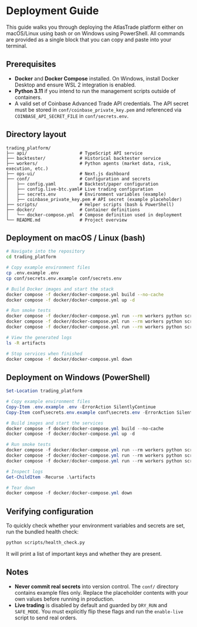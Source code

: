 # Deployment Guide

This guide walks you through deploying the AtlasTrade platform either on
macOS/Linux using bash or on Windows using PowerShell.  All commands are
provided as a single block that you can copy and paste into your terminal.

## Prerequisites

* **Docker** and **Docker Compose** installed.  On Windows, install Docker
  Desktop and ensure WSL 2 integration is enabled.  
* **Python 3.11** if you intend to run the management scripts outside of
  containers.
* A valid set of Coinbase Advanced Trade API credentials.  The API secret
  must be stored in `conf/coinbase_private_key.pem` and referenced via
  `COINBASE_API_SECRET_FILE` in `conf/secrets.env`.

## Directory layout

```
trading_platform/
├── api/                    # TypeScript API service
├── backtester/             # Historical backtester service
├── workers/                # Python agents (market data, risk, execution, etc.)
├── ops-ui/                 # Next.js dashboard
├── conf/                   # Configuration and secrets
│   ├── config.yaml         # Backtest/paper configuration
│   ├── config.live-btc.yaml# Live trading configuration
│   ├── secrets.env         # Environment variables (example)
│   ├── coinbase_private_key.pem # API secret (example placeholder)
├── scripts/                # Helper scripts (bash & PowerShell)
├── docker/                 # Container definitions
│   └── docker-compose.yml  # Compose definition used in deployment
└── README.md               # Project overview
```

## Deployment on macOS / Linux (bash)

```bash
# Navigate into the repository
cd trading_platform

# Copy example environment files
cp .env.example .env
cp conf/secrets.env.example conf/secrets.env

# Build Docker images and start the stack
docker compose -f docker/docker-compose.yml build --no-cache
docker compose -f docker/docker-compose.yml up -d

# Run smoke tests
docker compose -f docker/docker-compose.yml run --rm workers python scripts/backtest.py --config conf/config.yaml --out ./artifacts/backtests
docker compose -f docker/docker-compose.yml run --rm workers python scripts/paper_trade.py --config conf/config.yaml --log ./artifacts/paper
docker compose -f docker/docker-compose.yml run --rm workers python scripts/live.py --config conf/config.live-btc.yaml --log ./artifacts/live

# View the generated logs
ls -R artifacts

# Stop services when finished
docker compose -f docker/docker-compose.yml down
```

## Deployment on Windows (PowerShell)

```powershell
Set-Location trading_platform

# Copy example environment files
Copy-Item .env.example .env -ErrorAction SilentlyContinue
Copy-Item conf\secrets.env.example conf\secrets.env -ErrorAction SilentlyContinue

# Build images and start the services
docker compose -f docker/docker-compose.yml build --no-cache
docker compose -f docker/docker-compose.yml up -d

# Run smoke tests
docker compose -f docker/docker-compose.yml run --rm workers python scripts/backtest.py --config conf/config.yaml --out ./artifacts/backtests
docker compose -f docker/docker-compose.yml run --rm workers python scripts/paper_trade.py --config conf/config.yaml --log ./artifacts/paper
docker compose -f docker/docker-compose.yml run --rm workers python scripts/live.py --config conf/config.live-btc.yaml --log ./artifacts/live

# Inspect logs
Get-ChildItem -Recurse .\artifacts

# Tear down
docker compose -f docker/docker-compose.yml down
```

## Verifying configuration

To quickly check whether your environment variables and secrets are set,
run the bundled health check:

```bash
python scripts/health_check.py
```

It will print a list of important keys and whether they are present.

## Notes

* **Never commit real secrets** into version control.  The `conf/` directory
  contains example files only.  Replace the placeholder contents with your
  own values before running in production.
* **Live trading** is disabled by default and guarded by `DRY_RUN` and
  `SAFE_MODE`.  You must explicitly flip these flags and run the `enable-live`
  script to send real orders.
